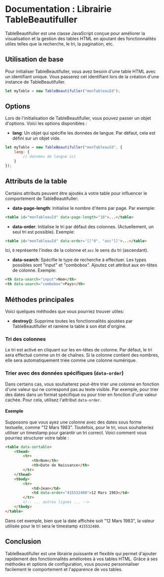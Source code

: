 # Documentation : Librairie TableBeautifuller

TableBeautifuller est une classe JavaScript conçue pour améliorer la visualisation et la gestion des tables HTML en ajoutant des fonctionnalités utiles telles que la recherche, le tri, la pagination, etc.

## Utilisation de base

Pour initialiser TableBeautifuller, vous avez besoin d'une table HTML avec un identifiant unique. Vous passerez cet identifiant lors de la création d'une instance de TableBeautifuller.

```javascript
let myTable = new TableBeautifuller("monTableauId");
```

## Options

Lors de l'initialisation de TableBeautifuller, vous pouvez passer un objet d'options. Voici les options disponibles :

- **lang**: Un objet qui spécifie les données de langue. Par défaut, cela est défini sur un objet vide.

```javascript
let myTable = new TableBeautifuller("monTableauId", {
    lang: {
        // données de langue ici
    }
});
```

## Attributs de la table

Certains attributs peuvent être ajoutés à votre table pour influencer le comportement de TableBeautifuller:

- **data-page-length**: Initialise le nombre d'items par page. Par exemple:

```html
<table id="monTableauId" data-page-length="10">...</table>
```

- **data-order**: Initialise le tri par défaut des colonnes. (Actuellement, un seul tri est possible). Exemple:

```html
<table id="monTableauId" data-order='[["0", "asc"]]'>...</table>
```
Ici, `0` représente l'index de la colonne et `asc` le sens du tri (ascendant).

- **data-search**: Spécifie le type de recherche à effectuer. Les types possibles sont "input" et "combobox". Ajoutez cet attribut aux en-têtes de colonne. Exemple:

```html
<th data-search="input">Nom</th>
<th data-search="combobox">Pays</th>
```

## Méthodes principales

Voici quelques méthodes que vous pourriez trouver utiles:

- **destroy()**: Supprime toutes les fonctionnalités ajoutées par TableBeautifuller et ramène la table à son état d'origine.



### Tri des colonnes

Le tri est activé en cliquant sur les en-têtes de colonne. Par défaut, le tri sera effectué comme un tri de chaînes. Si la colonne contient des nombres, elle sera automatiquement triée comme une colonne numérique.

### Trier avec des données spécifiques (`data-order`)

Dans certains cas, vous souhaiterez peut-être trier une colonne en fonction d'une valeur qui ne correspond pas au texte visible. Par exemple, pour trier des dates dans un format spécifique ou pour trier en fonction d'une valeur cachée. Pour cela, utilisez l'attribut `data-order`.

#### Exemple

Supposons que vous ayez une colonne avec des dates sous forme textuelle, comme "12 Mars 1983". Toutefois, pour le tri, vous souhaiteriez utiliser un timestamp pour garantir un tri correct. Voici comment vous pourriez structurer votre table :

```html
<table data-sortable>
    <thead>
        <tr>
            <th>Nom</th>
            <th>Date de Naissance</th>
        </tr>
    </thead>
    <tbody>
        <tr>
            <td>Jean</td>
            <td data-order="415532400">12 Mars 1983</td>
        </tr>
        <!-- ... autres lignes ... -->
    </tbody>
</table>
```

Dans cet exemple, bien que la date affichée soit "12 Mars 1983", la valeur utilisée pour le tri sera le timestamp `415532400`.

## Conclusion

TableBeautifuller est une librairie puissante et flexible qui permet d'ajouter rapidement des fonctionnalités améliorées à vos tables HTML. Grâce à ses méthodes et options de configuration, vous pouvez personnaliser facilement le comportement et l'apparence de vos tables.